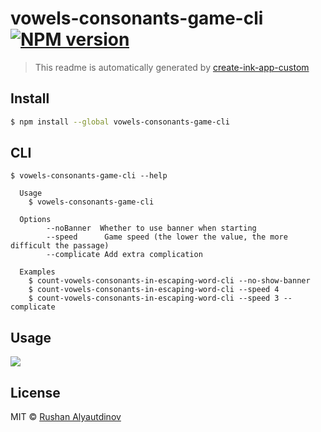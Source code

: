 # vowels-consonants-game-cli [![NPM version][npm-image]][npm-url]

> This readme is automatically generated by [create-ink-app-custom](https://github.com/akgondber/create-ink-app-custom)

## Install

```bash
$ npm install --global vowels-consonants-game-cli
```

## CLI

```
$ vowels-consonants-game-cli --help

  Usage
    $ vowels-consonants-game-cli

  Options
        --noBanner  Whether to use banner when starting
        --speed      Game speed (the lower the value, the more difficult the passage)
        --complicate Add extra complication

  Examples
    $ count-vowels-consonants-in-escaping-word-cli --no-show-banner
    $ count-vowels-consonants-in-escaping-word-cli --speed 4
    $ count-vowels-consonants-in-escaping-word-cli --speed 3 --complicate
```

## Usage

![](media/demo.gif)

## License

MIT © [Rushan Alyautdinov](https://github.com/akgondber)

[npm-image]: https://img.shields.io/npm/v/vowels-consonants-game-cli.svg?style=flat
[npm-url]: https://npmjs.org/package/vowels-consonants-game-cli
